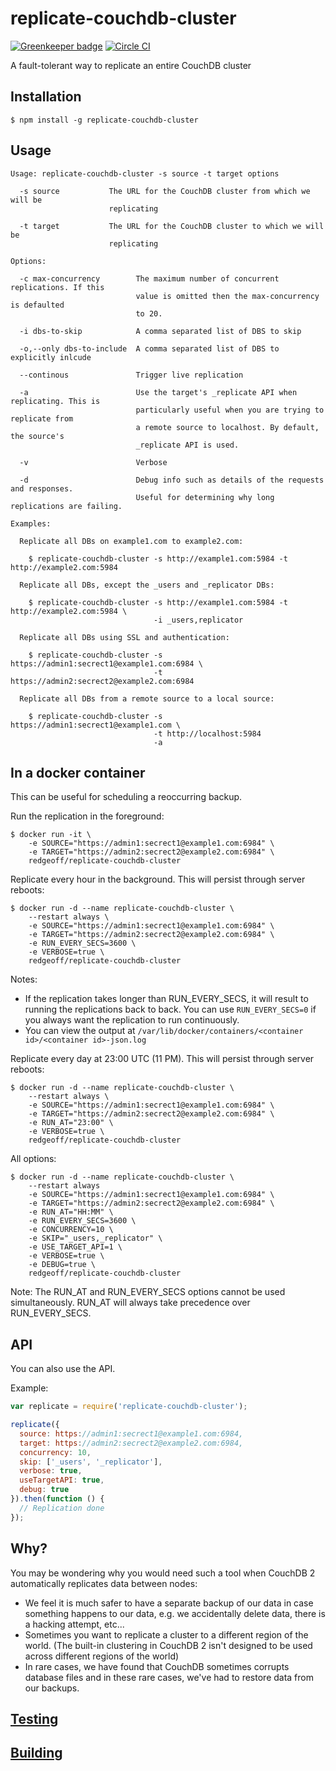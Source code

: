 # replicate-couchdb-cluster

[![Greenkeeper badge](https://badges.greenkeeper.io/redgeoff/replicate-couchdb-cluster.svg)](https://greenkeeper.io/) [![Circle CI](https://circleci.com/gh/redgeoff/replicate-couchdb-cluster.svg?style=svg&circle-token=29186a9bacd110b627323d86119076539d8b144e)](https://circleci.com/gh/redgeoff/replicate-couchdb-cluster)

A fault-tolerant way to replicate an entire CouchDB cluster


## Installation

    $ npm install -g replicate-couchdb-cluster


## Usage

    Usage: replicate-couchdb-cluster -s source -t target options

      -s source           The URL for the CouchDB cluster from which we will be
                          replicating

      -t target           The URL for the CouchDB cluster to which we will be
                          replicating

    Options:

      -c max-concurrency        The maximum number of concurrent replications. If this
                                value is omitted then the max-concurrency is defaulted
                                to 20.

      -i dbs-to-skip            A comma separated list of DBS to skip

      -o,--only dbs-to-include  A comma separated list of DBS to explicitly inlcude

      --continous               Trigger live replication

      -a                        Use the target's _replicate API when replicating. This is
                                particularly useful when you are trying to replicate from
                                a remote source to localhost. By default, the source's
                                _replicate API is used.

      -v                        Verbose

      -d                        Debug info such as details of the requests and responses.
                                Useful for determining why long replications are failing.

    Examples:

      Replicate all DBs on example1.com to example2.com:

        $ replicate-couchdb-cluster -s http://example1.com:5984 -t http://example2.com:5984

      Replicate all DBs, except the _users and _replicator DBs:

        $ replicate-couchdb-cluster -s http://example1.com:5984 -t http://example2.com:5984 \
                                    -i _users,replicator

      Replicate all DBs using SSL and authentication:

        $ replicate-couchdb-cluster -s https://admin1:secrect1@example1.com:6984 \
                                    -t https://admin2:secrect2@example2.com:6984

      Replicate all DBs from a remote source to a local source:

        $ replicate-couchdb-cluster -s https://admin1:secrect1@example1.com \
                                    -t http://localhost:5984
                                    -a

## In a docker container

This can be useful for scheduling a reoccurring backup.

Run the replication in the foreground:

    $ docker run -it \
        -e SOURCE="https://admin1:secrect1@example1.com:6984" \
        -e TARGET="https://admin2:secrect2@example2.com:6984" \
        redgeoff/replicate-couchdb-cluster

Replicate every hour in the background. This will persist through server reboots:

    $ docker run -d --name replicate-couchdb-cluster \
        --restart always \
        -e SOURCE="https://admin1:secrect1@example1.com:6984" \
        -e TARGET="https://admin2:secrect2@example2.com:6984" \
        -e RUN_EVERY_SECS=3600 \
        -e VERBOSE=true \
        redgeoff/replicate-couchdb-cluster

Notes:
- If the replication takes longer than RUN_EVERY_SECS, it will result to running the replications back to back. You can use `RUN_EVERY_SECS=0` if you always want the replication to run continuously.
- You can view the output at `/var/lib/docker/containers/<container id>/<container id>-json.log`

Replicate every day at 23:00 UTC (11 PM). This will persist through server reboots:

    $ docker run -d --name replicate-couchdb-cluster \
        --restart always \
        -e SOURCE="https://admin1:secrect1@example1.com:6984" \
        -e TARGET="https://admin2:secrect2@example2.com:6984" \
        -e RUN_AT="23:00" \
        -e VERBOSE=true \
        redgeoff/replicate-couchdb-cluster

All options:

    $ docker run -d --name replicate-couchdb-cluster \
        --restart always
        -e SOURCE="https://admin1:secrect1@example1.com:6984" \
        -e TARGET="https://admin2:secrect2@example2.com:6984" \
        -e RUN_AT="HH:MM" \
        -e RUN_EVERY_SECS=3600 \
        -e CONCURRENCY=10 \
        -e SKIP="_users,_replicator" \
        -e USE_TARGET_API=1 \
        -e VERBOSE=true \
        -e DEBUG=true \
        redgeoff/replicate-couchdb-cluster

Note: The RUN_AT and RUN_EVERY_SECS options cannot be used simultaneously. RUN_AT will always take precedence over RUN_EVERY_SECS.


## API

You can also use the API.

Example:

```js
var replicate = require('replicate-couchdb-cluster');

replicate({
  source: https://admin1:secrect1@example1.com:6984,
  target: https://admin2:secrect2@example2.com:6984,
  concurrency: 10,
  skip: ['_users', '_replicator'],
  verbose: true,
  useTargetAPI: true,
  debug: true
}).then(function () {
  // Replication done
});
```


## Why?

You may be wondering why you would need such a tool when CouchDB 2 automatically replicates data between nodes:

* We feel it is much safer to have a separate backup of our data in case something happens to our data, e.g. we accidentally delete data, there is a hacking attempt, etc...
* Sometimes you want to replicate a cluster to a different region of the world. (The built-in clustering in CouchDB 2 isn't designed to be used across different regions of the world)
* In rare cases, we have found that CouchDB sometimes corrupts database files and in these rare cases, we've had to restore data from our backups.


## [Testing](TESTING.md)


## [Building](BUILDING.md)
